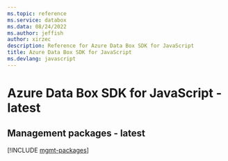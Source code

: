 ```yaml
---
ms.topic: reference
ms.service: databox
ms.data: 08/24/2022
ms.author: jeffish
author: xirzec
description: Reference for Azure Data Box SDK for JavaScript
title: Azure Data Box SDK for JavaScript
ms.devlang: javascript
---
```

# Azure Data Box SDK for JavaScript - latest

## Management packages - latest
[!INCLUDE [mgmt-packages](data-box-mgmt-index.md)]